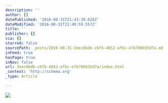 ```yaml
---
description: ''
author: []
datePublished: '2016-08-31T21:43:30.626Z'
dateModified: '2016-08-31T21:40:59.557Z'
title: ''
publisher: {}
via: {}
starred: false
sourcePath: _posts/2016-08-31-3eec6bdb-c6fb-4652-afbc-e7b706035d7a.md
inFeed: true
hasPage: true
inNav: false
url: 3eec6bdb-c6fb-4652-afbc-e7b706035d7a/index.html
_context: 'http://schema.org'
_type: Article

---
```

![](https://the-grid-user-content.s3-us-west-2.amazonaws.com/95ecc912-6907-4e5e-abb9-625ea75c0512.jpg)